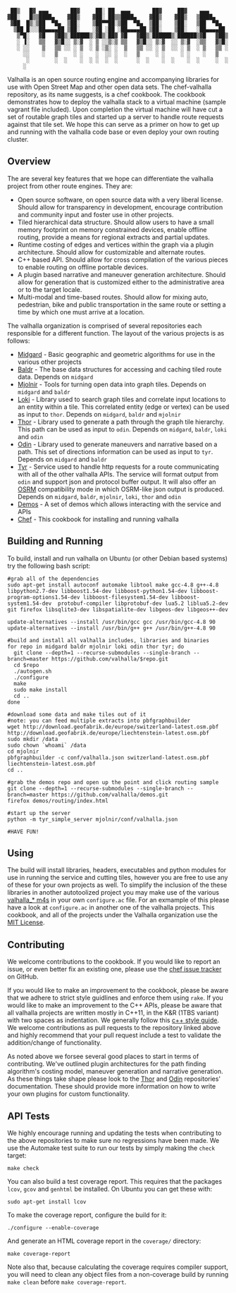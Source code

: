      ██▒   █▓ ▄▄▄       ██▓     ██░ ██  ▄▄▄       ██▓     ██▓    ▄▄▄      
    ▓██░   █▒▒████▄    ▓██▒    ▓██░ ██▒▒████▄    ▓██▒    ▓██▒   ▒████▄    
     ▓██  █▒░▒██  ▀█▄  ▒██░    ▒██▀▀██░▒██  ▀█▄  ▒██░    ▒██░   ▒██  ▀█▄  
      ▒██ █░░░██▄▄▄▄██ ▒██░    ░▓█ ░██ ░██▄▄▄▄██ ▒██░    ▒██░   ░██▄▄▄▄██ 
       ▒▀█░   ▓█   ▓██▒░██████▒░▓█▒░██▓ ▓█   ▓██▒░██████▒░██████▒▓█   ▓██▒
       ░ ▐░   ▒▒   ▓▒█░░ ▒░▓  ░ ▒ ░░▒░▒ ▒▒   ▓▒█░░ ▒░▓  ░░ ▒░▓  ░▒▒   ▓▒█░
       ░ ░░    ▒   ▒▒ ░░ ░ ▒  ░ ▒ ░▒░ ░  ▒   ▒▒ ░░ ░ ▒  ░░ ░ ▒  ░ ▒   ▒▒ ░
         ░░    ░   ▒     ░ ░    ░  ░░ ░  ░   ▒     ░ ░     ░ ░    ░   ▒   
          ░        ░  ░    ░  ░ ░  ░  ░      ░  ░    ░  ░    ░  ░     ░  ░
         ░                                                                    

Valhalla is an open source routing engine and accompanying libraries for use with Open Street Map and other open data sets. The chef-valhalla repository, as its name suggests, is a chef cookbook. The cookbook demonstrates how to deploy the valhalla stack to a virtual machine (sample vagrant file included). Upon completion the virtual machine will have cut a set of routable graph tiles and started up a server to handle route requests against that tile set. We hope this can serve as a primer on how to get up and running with the valhalla code base or even deploy your own routing cluster.

Overview
--------

The are several key features that we hope can differentiate the valhalla project from other route engines. They are:

- Open source software, on open source data with a very liberal license. Should allow for transparency in development, encourage contribution and community input and foster use in other projects.
- Tiled hierarchical data structure. Should allow users to have a small memory footprint on memory constrained devices, enable offline routing, provide a means for regional extracts and partial updates.
- Runtime costing of edges and vertices within the graph via a plugin architecture. Should allow for customizable and alternate routes.
- C++ based API. Should allow for cross compilation of the various pieces to enable routing on offline portable devices.
- A plugin based narrative and maneuver generation architecture. Should allow for generation that is customized either to the administrative area or to the target locale.
- Multi-modal and time-based routes. Should allow for mixing auto, pedestrian, bike and public transportation in the same route or setting a time by which one must arrive at a location.

The valhalla organization is comprised of several repositories each responsible for a different function. The layout of the various projects is as follows:

- [Midgard](https//github.com/valhalla/midgard) - Basic geographic and geometric algorithms for use in the various other projects
- [Baldr](https//github.com/valhalla/baldr) - The base data structures for accessing and caching tiled route data. Depends on `midgard`
- [Mjolnir](https//github.com/valhalla/mjolnir) - Tools for turning open data into graph tiles. Depends on `midgard` and `baldr`
- [Loki](https//github.com/valhalla/loki) - Library used to search graph tiles and correlate input locations to an entity within a tile. This correlated entity (edge or vertex) can be used as input to `thor`. Depends on `midgard`, `baldr` and `mjolnir`
- [Thor](https//github.com/valhalla/thor) - Library used to generate a path through the graph tile hierarchy. This path can be used as input to `odin`. Depends on `midgard`, `baldr`, `loki` and `odin`
- [Odin](https//github.com/valhalla/odin) - Library used to generate maneuvers and narrative based on a path. This set of directions information can be used as input to `tyr`. Depends on `midgard` and `baldr`
- [Tyr](https//github.com/valhalla/tyr) - Service used to handle http requests for a route communicating with all of the other valhalla APIs. The service will format output from `odin` and support json and protocol buffer output. It will also offer an [OSRM](http://project-osrm.org) compatibility mode in which OSRM-like json output is produced. Depends on `midgard`, `baldr`, `mjolnir`, `loki`, `thor` and `odin`
- [Demos](https//github.com/valhalla/demos) - A set of demos which allows interacting with the service and APIs
- [Chef](https//github.com/valhalla/chef) - This cookbook for installing and running valhalla

Building and Running
--------------------

To build, install and run valhalla on Ubuntu (or other Debian based systems) try the following bash script:

    #grab all of the dependencies
    sudo apt-get install autoconf automake libtool make gcc-4.8 g++-4.8 libpython2.7-dev libboost1.54-dev libboost-python1.54-dev libboost-program-options1.54-dev libboost-filesystem1.54-dev libboost-system1.54-dev  protobuf-compiler libprotobuf-dev lua5.2 liblua5.2-dev git firefox libsqlite3-dev libspatialite-dev libgeos-dev libgeos++-dev
    
    update-alternatives --install /usr/bin/gcc gcc /usr/bin/gcc-4.8 90
    update-alternatives --install /usr/bin/g++ g++ /usr/bin/g++-4.8 90

    #build and install all valhalla includes, libraries and binaries
    for repo in midgard baldr mjolnir loki odin thor tyr; do
      git clone --depth=1 --recurse-submodules --single-branch --branch=master https://github.com/valhalla/$repo.git
      cd $repo
      ./autogen.sh
      ./configure
      make
      sudo make install
      cd ..
    done

    #download some data and make tiles out of it
    #note: you can feed multiple extracts into pbfgraphbuilder
    wget http://download.geofabrik.de/europe/switzerland-latest.osm.pbf http://download.geofabrik.de/europe/liechtenstein-latest.osm.pbf
    sudo mkdir /data
    sudo chown `whoami` /data
    cd mjolnir
    pbfgraphbuilder -c conf/valhalla.json switzerland-latest.osm.pbf liechtenstein-latest.osm.pbf
    cd ..

    #grab the demos repo and open up the point and click routing sample
    git clone --depth=1 --recurse-submodules --single-branch --branch=master https://github.com/valhalla/demos.git
    firefox demos/routing/index.html

    #start up the server
    python -m tyr_simple_server mjolnir/conf/valhalla.json

    #HAVE FUN!

Using
-----

The build will install libraries, headers, executables and python modules for use in running the service and cutting tiles, however you are free to use any of these for your own projects as well. To simplify the inclusion of the these libraries in another autotoolized project you may make use of the various [valhalla_* m4s](m4/) in your own `configure.ac` file. For an exmample of this please have a look at `configure.ac` in another one of the valhalla projects. This cookbook, and all of the projects under the Valhalla organization use the [MIT License](LICENSE.).

Contributing
------------

We welcome contributions to the cookbook. If you would like to report an issue, or even better fix an existing one, please use the [chef issue tracker](https://github.com/valhalla/chef-valhalla/issues) on GitHub.

If you would like to make an improvement to the cookbook, please be aware that we adhere to strict style guidlines and enforce them using `rake`. If you would like to make an improvement to the C++ APIs, please be aware that all valhalla projects are written mostly in C++11, in the K&R (1TBS variant) with two spaces as indentation. We generally follow this [c++ style guide](http://google-styleguide.googlecode.com/svn/trunk/cppguide.html). We welcome contributions as pull requests to the repository linked above and highly recommend that your pull request include a test to validate the addition/change of functionality.

As noted above we forsee several good places to start in terms of contributing. We've outlined plugin architectures for the path finding algorithm's costing model, maneuver generation and narrative generation. As these things take shape please look to the [Thor](https//github.com/valhalla/thor) and [Odin](https//github.com/valhalla/odin) repositories' documentation. These should provide more information on how to write your own plugins for custom functionality.

API Tests
---------

We highly encourage running and updating the tests when contributing to the above repositories to make sure no regressions have been made. We use the Automake test suite to run our tests by simply making the `check` target:

    make check

You can also build a test coverage report. This requires that the packages `lcov`, `gcov` and `genhtml` be installed. On Ubuntu you can get these with:

    sudo apt-get install lcov

To make the coverage report, configure the build for it:

    ./configure --enable-coverage

And generate an HTML coverage report in the `coverage/` directory:

    make coverage-report

Note also that, because calculating the coverage requires compiler support, you will need to clean any object files from a non-coverage build by running `make clean` before `make coverage-report`.
